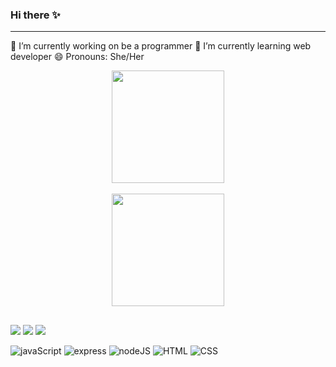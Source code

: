 ### Hi there ✨
___________________________________________________________

🔭 I’m currently working on be a programmer
🌱 I’m currently learning web developer 
😄 Pronouns: She/Her 


<div align="center">
  <a href="https://github.com/bryumi">
  <img height="180em" src="https://github-readme-stats.vercel.app/api?username=bryumi&show_icons=true&theme=dracula&include_all_commits=true&count_private=true"/>
  <br></br>
    
  <img height="180em" src="https://github-readme-stats.vercel.app/api/top-langs/?username=bryumi&layout=compact&langs_count=7&theme=dracula"/>
</div>
  
  ##
 
<div> 
  <a href="https://www.instagram.com/brunagahashi/" target="_blank"><img src="https://img.shields.io/badge/-Instagram-%23E4405F?style=for-the-badge&logo=instagram&logoColor=white" target="_blank"></a>
  <a href = "mailto:bruna.nagahashi@gmail.com"><img src="https://img.shields.io/badge/-Gmail-%23333?style=for-the-badge&logo=gmail&logoColor=white" target="_blank"></a>
  <a href="https://www.linkedin.com/in/bruna-yumi-nagahashi/" target="_blank"><img src="https://img.shields.io/badge/-LinkedIn-%230077B5?style=for-the-badge&logo=linkedin&logoColor=white" target="_blank"></a> 
  
![javaScript](https://img.shields.io/badge/JavaScript-323330?style=for-the-badge&logo=javascript&logoColor=F7DF1E)
![express](https://img.shields.io/badge/Express.js-000000?style=for-the-badge&logo=express&logoColor=white)
![nodeJS](https://img.shields.io/badge/Node.js-339933?style=for-the-badge&logo=nodedotjs&logoColor=white)
![HTML](https://img.shields.io/badge/HTML5-E34F26?style=for-the-badge&logo=html5&logoColor=white)
![CSS](https://img.shields.io/badge/CSS3-1572B6?style=for-the-badge&logo=css3&logoColor=white)
 

